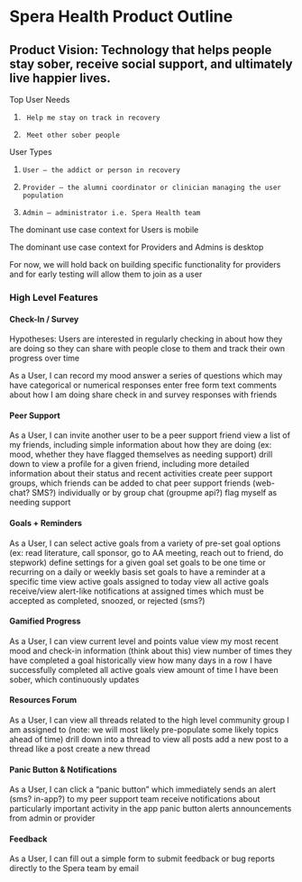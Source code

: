 <h1>Spera Health Product Outline</h1>
 
 
<h2> Product Vision: Technology that helps people stay sober, receive social support, and ultimately live happier lives. </h2>

Top User Needs
1. 		Help me stay on track in recovery
2. 		Meet other sober people
 
 
User Types

1.     User – the addict or person in recovery
2.     Provider – the alumni coordinator or clinician managing the user population
3.     Admin – administrator i.e. Spera Health team

The dominant use case context for Users is mobile 

The dominant use case context for Providers and Admins is desktop

For now, we will hold back on building specific functionality for providers and for early testing will allow them to join as a user
 
 

<h3>High Level Features</h3>


<h4>Check-In / Survey</h4>
 
Hypotheses: Users are interested in regularly checking in about how they are doing so they can share with people close to them and track their own progress over time

As a User, I can
record my mood 
answer a series of questions which may have categorical or numerical responses 
enter free form text comments about how I am doing
share check in and survey responses with friends


<h4>Peer Support</h4>

As a User, I can
invite another user to be a peer support friend
view a list of my friends, including simple information about how they are doing (ex: mood, whether they have flagged themselves as needing support)
drill down to view a profile for a given friend, including more detailed information about their status and recent activities 
create peer support groups, which friends can be added to
chat peer support friends (web-chat? SMS?) individually or by group chat (groupme api?)
flag myself as needing support


<h4>Goals + Reminders</h4>

As a User, I can
select active goals from a variety of pre-set goal options (ex: read literature, call sponsor, go to AA meeting, reach out to friend, do stepwork)
define settings for a given goal 
set goals to be one time or recurring on a daily or weekly basis
set goals to have a reminder at a specific time
view active goals assigned to today
view all active goals
receive/view alert-like notifications at assigned times which must be accepted as completed, snoozed, or rejected (sms?)


<h4>Gamified Progress</h4>

As a User, I can
view current level and points value
view my most recent mood and check-in information (think about this)
view number of times they have completed a goal historically
view how many days in a row I have successfully completed all active goals
view amount of time I have been sober, which continuously updates
 
 
<h4>Resources Forum</h4>

As a User, I can
view all threads related to the high level community group I am assigned to (note: we will most likely pre-populate some likely topics ahead of time)
drill down into a thread to view all posts
add a new post to a thread
like a post
create a new thread



<h4>Panic Button & Notifications </h4>
As a User, I can
click a “panic button” which immediately sends an alert (sms? in-app?) to my peer support team
receive notifications about particularly important activity in the app
panic button alerts
announcements from admin or provider

<h4>Feedback </h4>

As a User, I can
fill out a simple form to submit feedback or bug reports directly to the Spera team by email
 
